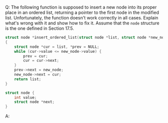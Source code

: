 Q: The following function is supposed to insert a new node into its proper place
in an ordered list, returning a pointer to the first node in the modified list.
Unfortunately, the function doesn't work correctly in all cases. Explain what's
wrong with it and show how to fix it. Assume that the `node` structure is the
one defined in Section 17.5.

```c
struct node *insert_ordered_list(struct node *list, struct node *new_node)
{
    struct node *cur = list, *prev = NULL;
    while (cur->value <= new_node->value) {
        prev = cur;
        cur = cur->next;
    }
    prev->next = new_node;
    new_node->next = cur;
    return list;
}
```

```c
struct node {
    int value;
    struct node *next;
}
```

A:
